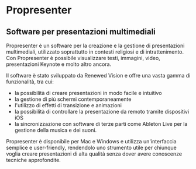 # Propresenter
## Software per presentazioni multimediali

Propresenter è un software per la creazione e la gestione di presentazioni multimediali, utilizzato soprattutto in contesti religiosi e di intrattenimento. Con Propresenter è possibile visualizzare testi, immagini, video, presentazioni Keynote e molto altro ancora.

Il software è stato sviluppato da Renewed Vision e offre una vasta gamma di funzionalità, tra cui:

-   la possibilità di creare presentazioni in modo facile e intuitivo
-   la gestione di più schermi contemporaneamente
-   l'utilizzo di effetti di transizione e animazioni
-   la possibilità di controllare la presentazione da remoto tramite dispositivi iOS
-   la sincronizzazione con software di terze parti come Ableton Live per la gestione della musica e dei suoni.

Propresenter è disponibile per Mac e Windows e utilizza un'interfaccia semplice e user-friendly, rendendolo uno strumento utile per chiunque voglia creare presentazioni di alta qualità senza dover avere conoscenze tecniche approfondite.